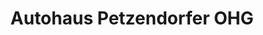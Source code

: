 ---
title: "Autohaus Petzendorfer OHG"
url: /straubing/autohaus-petzendorfer-ohg/
shop: Autohaus
---